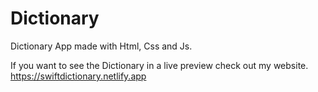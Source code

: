 # Dictionary
Dictionary App made with Html, Css and Js.

If you want to see the Dictionary in a live preview check out my website.
https://swiftdictionary.netlify.app
